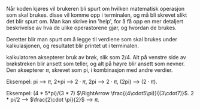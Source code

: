 Når koden kjøres vil brukeren bli spurt om hvilken matematisk operasjon som skal brukes. 
disse vil komme opp i terminalen, og må bli skrevet slikt det blir spurt om. Man kan 
skrive inn 'help', for å få opp en mer detaljert beskrivelse av hva de ulike operastorene 
gjør, og hvordan de brukes. 

Deretter blir man spurt om å legge til verdiene som skal brukes under kalkulasjonen, og
resultatet blir printet ut i terminalen.

kalkulatoren aksepterer bruk av brøk, slik som 2/4. Alt på venstre side
av brøkstreken blir ansett som teller, og alt på høyre blir ansett som nevner. Den aksepterer $\pi$, skrevet
som pi, i kombinasjon med andre verdier.

Eksempel: pi --> $\pi$, 2*pi --> $2 \cdot \pi$, 2pi --> $2 \cdot \pi$, 
(2pi) --> $(2 \cdot \pi)$. 

Eksempel: 
(4 * 5*pi)/(3 * 7) $\RightArrow \frac{(4\cdot5\pi)}{(3\cdot7)}$. 2 * pi/2 --> $\frac{2\cdot \pi}{2}$ --> $\pi$.

